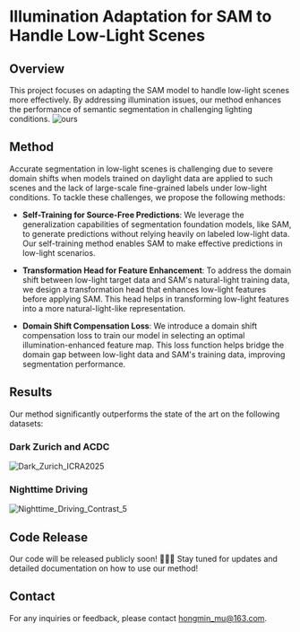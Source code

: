 # Illumination Adaptation for SAM to Handle Low-Light Scenes

## Overview
This project focuses on adapting the SAM model to handle low-light scenes more effectively. By addressing illumination issues, our method enhances the performance of semantic segmentation in challenging lighting conditions.
![ours](https://github.com/user-attachments/assets/ae9c2db7-0ea1-433d-9809-94f714873477)


## Method
Accurate segmentation in low-light scenes is challenging due to severe domain shifts when models trained on daylight data are applied to such scenes and the lack of large-scale fine-grained labels under low-light conditions. To tackle these challenges, we propose the following methods:

- **Self-Training for Source-Free Predictions**: We leverage the generalization capabilities of segmentation foundation models, like SAM, to generate predictions without relying heavily on labeled low-light data. Our self-training method enables SAM to make effective predictions in low-light scenarios.

- **Transformation Head for Feature Enhancement**: To address the domain shift between low-light target data and SAM's natural-light training data, we design a transformation head that enhances low-light features before applying SAM. This head helps in transforming low-light features into a more natural-light-like representation.

- **Domain Shift Compensation Loss**: We introduce a domain shift compensation loss to train our model in selecting an optimal illumination-enhanced feature map. This loss function helps bridge the domain gap between low-light data and SAM's training data, improving segmentation performance.

## Results
Our method significantly outperforms the state of the art on the following datasets:

### Dark Zurich and ACDC
![Dark_Zurich_ICRA2025](https://github.com/user-attachments/assets/bee5d8ac-5690-44bf-a472-e5f17faa4d44)

### Nighttime Driving
![Nighttime_Driving_Contrast_5](https://github.com/user-attachments/assets/c9523cf3-3fdb-4ef2-a84e-ac1546e9d52d)


## Code Release
Our code will be released publicly soon! 🚀🚀🚀
Stay tuned for updates and detailed documentation on how to use our method!

## Contact
For any inquiries or feedback, please contact [hongmin_mu@163.com](mailto:hongmin_mu@163.com).
